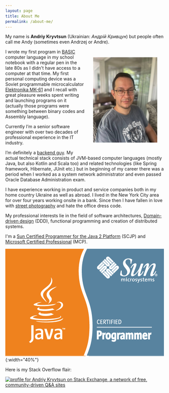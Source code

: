 ```yaml
---
layout: page
title: About Me
permalink: /about-me/
---
```


My name is **Andriy Kryvtsun** (Ukrainian: *Андрій Кривцун*) but people often call me Andy (sometimes even Andrzej or Andre).

<img style="width: 40%; height: auto; float: right; margin: 5%;" src="/images/my-photo.jpg" />

I wrote my first program in [BASIC](https://en.wikipedia.org/wiki/BASIC) computer language in my school notebook with a 
regular pen in the late 80s as I didn't have access to a computer at that time. My first personal computing device was 
a Soviet programmable microcalculator [Elektronika MK-61](https://en.wikipedia.org/wiki/Elektronika_MK-61) and 
I recall with great pleasure weeks spent writing and launching programs on it (actually those programs were something 
between binary codes and Assembly language).

Currently I’m a senior software engineer with over two decades of professional experience in the IT industry.

I’m definitely a [backend guy](https://en.wikipedia.org/wiki/Frontend_and_backend#Backend_focused). My actual technical 
stack consists of JVM-based computer languages (mostly Java, but also Kotlin and Scala too) and related technologies 
(like Spring framework, Hibernate, JUnit etc.) but in beginning of my career there was a period when I worked as a 
system network administrator and even passed Oracle Database Administration exam.

I have experience working in product and service companies both in my home country Ukraine as well as abroad. 
I lived in the New York City area for over four years working onsite in a bank. Since then I have fallen in love with 
[street photography](https://en.wikipedia.org/wiki/Street_photography) and hate the office dress code.

My professional interests lie in the field of software architectures, 
[Domain-driven design](https://en.wikipedia.org/wiki/Domain-driven_design) (DDD), functional programming 
and creation of distributed systems.

I'm a [Sun Certified Programmer for the Java 2 Platform][scjp] (SCJP) 
and [Microsoft Certified Professional](https://en.wikipedia.org/wiki/Microsoft_Certified_Professional) (MCP).

![SCJP](/images/java_cert_prog.gif){:width="40%"}

Here is my Stack Overflow flair:

<a href="https://stackexchange.com/users/2270908"><img src="https://stackexchange.com/users/flair/2270908.png" 
width="208" height="58" alt="profile for Andriy Kryvtsun on Stack Exchange, a network of free, community-driven Q&amp;A sites" 
title="profile for Andriy Kryvtsun on Stack Exchange, a network of free, community-driven Q&amp;A sites"></a>

[scjp]: https://en.wikipedia.org/wiki/Oracle_Certification_Program#Oracle_Certified_Professional_Java_SE_Programmer_(also_formerly_the_Sun_Certified_Java_Programmer)

